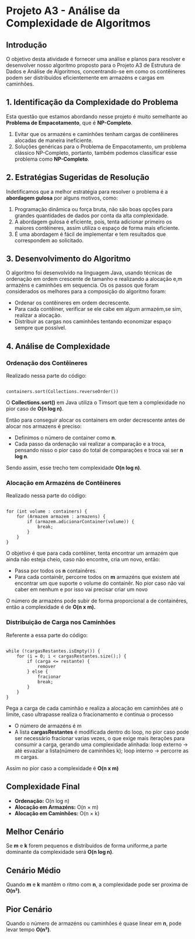 <h1>Projeto A3 - Análise da Complexidade de Algoritmos</h1>

<h2>Introdução</h2>
<p>O objetivo desta atividade é fornecer uma análise e planos para resolver e desenvolver nosso algoritmo proposto para o Projeto A3 de Estrutura de Dados e Análise de Algoritmos, concentrando-se em como os contêineres podem ser distribuídos eficientemente em armazéns e cargas em caminhões.</p>

<h2>1. Identificação da Complexidade do Problema</h2>
<p>Esta questão que estamos abordando nesse projeto é muito semelhante ao <strong>Problema de Empacotamento</strong>, que é <strong>NP-Completo</strong>.</p>
<ol>
<li>Evitar que os armazéns e caminhões tenham cargas de contêineres alocadas de maneira ineficiente.</li>
<li>Soluções genéricas para o Problema de Empacotamento, um problema clássico NP-Completo, portanto, também podemos classificar esse problema como <strong>NP-Completo</strong>.</li>
</ol>

<h2>2. Estratégias Sugeridas de Resolução</h2>
<p>Indetificamos que a melhor estratégia para resolver o problema é a <strong>abordagem gulosa</strong> por alguns motivos, como:</p>
<ol>
<li>Programação dinâmica ou força bruta, não são boas opções para grandes quantidades de dados por conta da alta complexidade.</li>
<li>A abordagem gulosa é eficiente, pois, tenta adicionar primeiro os maiores contêineres, assim utiliza o espaço de forma mais eficiente.</li>
<li>É uma abordagem é fácil de implementar e tem resultados que correspondem ao solicitado.</li>
</ol>

<h2>3. Desenvolvimento do Algoritmo</h2>
<p>O algoritmo foi desenvolvido na linguagem Java, usando técnicas de ordenação em ordem crescente de tamanho e realizando a alocação e,m armazéns e caminhões em sequencia. Os os passos que foram considerados os melhores para a composição do algoritmo foram:</p>
<ul>
<li>Ordenar os contêineres em ordem decrescente.</li>
<li>Para cada contêiner, verificar se ele cabe em algum armazém,se sim, realizar a alocação.</li>
<li>Distribuir as cargas nos caminhões tentando economizar espaço sempre que possível.</li>
</ul>

<h2>4. Análise de Complexidade</h2>

<h3>Ordenação dos Contêineres</h3>
<p> Realizado nessa parte do código:</p>
<pre><code>
containers.sort(Collections.reverseOrder())
</code></pre>
<p>O <strong>Collections.sort()</strong> em Java utiliza o Timsort que tem a complexidade no pior caso de <strong>O(n log n)</strong>.</p>
<p>Então para conseguir alocar os containers em order decrescente antes de alocar nos armazens é preciso:</p>
<ul>
<li>Definimos o número de container como <strong>n</strong>.
<li>Cada passo da ordenação vai realizar a comparação e a troca, pensando nisso o pior caso do total de comparações e troca vai ser <strong>n log n</strong>.
</ul>
<p> Sendo assim, esse trecho tem complexidade <strong>O(n log n)</strong>.</p>

<h3>Alocação em Armazéns de Contêineres</h3>
<p> Realizado nessa parte do código:</p>
<pre><code>
for (int volume : containers) {
    for (Armazem armazem : armazens) {
        if (armazem.adicionarContainer(volume)) {
            break;
        }
    }
}
</code></pre>


<p>O objetivo é que para cada contêiner, tenta encontrar um armazém que ainda não esteja cheio, caso não encontre, cria um novo, então:</p>
<ul>
<li>Passa por todos os <strong>n</strong> containêres.</li>
<li>Para cada containêr, percorre todos on <strong>m</strong> armazéns que existem até encontrar um que suporte o volume do containêr. No pior caso não vai caber em nenhum e por isso vai precisar criar um novo</li>
</ul>
<p>O número de armazéns pode subir de forma proporcional a de containêres, então a complexidade é de <strong>O(n x m).</strong>

<h3>Distribuição de Carga nos Caminhões</h3>
<p>Referente a essa parte do código:</p>
<pre><code>
while (!cargasRestantes.isEmpty()) {
    for (i = 0; i < cargasRestantes.size();) {
        if (carga <= restante) {
            remover
        } else {
            fracionar
            break;
        }
    }
}
</code></pre>
<p>Pega a carga de cada caminhão e realiza a alocação em caminhôes até o limite, caso ultrapasse realiza o fracionamento e continua o processo</p>
<ul>
<li>O número de armazéns é m</li>
<li>A lista <strong>cargasRestantes</strong> é modificada dentro do loop, no pior caso pode ser necessário fracionar varias vezes, o que exige mais iterações para consumir a carga, gerando uma complexidade alinhada: loop externo -> até esvaziar a lista(número de caminhões k); loop interno -> percorre as m cargas.</li>
</ul>
<p>Assim no pior caso a complexidade é <strong>O(n x m)</strong></p>

<h2>Complexidade Final</h2>
<ul>
<li><strong>Ordenação:</strong> O(n log n)</li>
<li><strong>Alocação em Armazéns:</strong> O(n × m)</li>
<li><strong>Alocação em Caminhões:</strong> O(n × k)</li>
</ul>

<h2>Melhor Cenário</h2>
<p>Se <strong>m</strong> e <strong>k</strong> forem pequenos e distribuídos de forma uniforme,a parte dominante da complexidade será <strong>O(n log n)</strong>.</p>

<h2>Cenário Médio</h2>
<p>Quando <strong>m</strong> e <strong>k</strong> mantêm o ritmo com <strong>n</strong>, a complexidade pode ser proxima de <strong>O(n²)</strong>.</p>

<h2>Pior Cenário</h2>
<p>Quando o número de armazéns ou caminhões é quase linear em <strong>n</strong>, pode levar tempo <strong>O(n²)</strong>.</p>